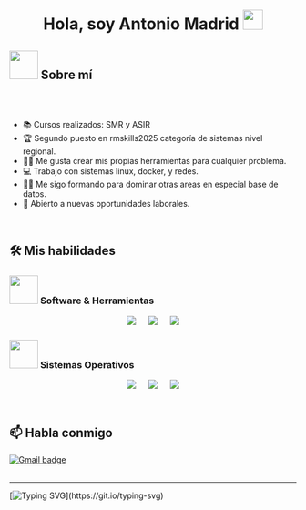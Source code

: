 <h1 align="center">Hola, soy Antonio Madrid <img src="https://media.giphy.com/media/hvRJCLFzcasrR4ia7z/giphy.gif" width="35"></h1>

## <picture><img src = "https://github.com/7oSkaaa/7oSkaaa/blob/main/Images/about_me.gif?raw=true" width = 50px></picture>  Sobre mí
 <br><br>
- 📚 Cursos realizados: SMR y ASIR
- :trophy: Segundo puesto en rmskills2025 categoría de sistemas nivel regional.
- :technologist: Me gusta crear mis propias herramientas para cualquier problema.
- :computer: Trabajo con sistemas linux, docker, y redes.
- :student: Me sigo formando para dominar otras areas en especial base de datos.
- :thinking: Abierto a nuevas oportunidades laborales.
<br>

## 🛠️ Mis habilidades
 ### <picture> <img src = "https://github.com/7oSkaaa/7oSkaaa/blob/main/Images/Software_Tools.gif?raw=true" width = 50px>  </picture> Software & Herramientas
 <p align="center">
  &emsp;
    <a href="#"><img src="https://img.shields.io/badge/Docker-2496ED?style=plastic&logo=docker&logoColor=white"></a>
  &emsp;
    <a href="#"><img src="https://img.shields.io/badge/Bash-4EAA25?style=plastic&logo=gnubash&logoColor=white"></a>
  &emsp;
    <a href="#"><img src="https://img.shields.io/badge/Networking-005A9C?style=plastic&logo=telecom&logoColor=white"></a>
  &emsp;
 </p>

### <picture> <img src = "https://github.com/7oSkaaa/7oSkaaa/blob/main/Images/OS.gif?raw=true" width = 50px>  </picture> Sistemas Operativos
 
 <p align="center">
   &emsp;
     <a href="#"><img src="https://img.shields.io/badge/Linux-FCC624?style=plastic&logo=linux&logoColor=black"></a>
   &emsp;
     <a href="#"><img src="https://img.shields.io/badge/Ubuntu-E95420?style=plastic&logo=ubuntu&logoColor=white"></a>
   &emsp;
     <a href="#"><img src="https://img.shields.io/badge/Windows-0078D6?style=plastic&logo=windows&logoColor=white"></a>
   &emsp;
 </p>
 <br>

## 📫 Habla conmigo
 [![Gmail badge](https://img.shields.io/badge/contatohelmaqui@gmail.com-c5221f?style=for-the-badge&logo=gmail&logoColor=white)](mailto:amj16012004@gmail.com)
 <br><br>
 
---

[![Typing SVG](https://readme-typing-svg.herokuapp.com?font=Ubuntu&color=%230EAA20&vCenter=true&lines=Thanks+for+visiting!+You're+welcome!)](https://git.io/typing-svg)


<!--
**AMJ1601/AMJ1601** is a ✨ _special_ ✨ repository because its `README.md` (this file) appears on your GitHub profile.

Here are some ideas to get you started:

- 🔭 I’m currently working on ...
- 🌱 I’m currently learning ...
- 👯 I’m looking to collaborate on ...
- 🤔 I’m looking for help with ...
- 💬 Ask me about ...
- 📫 How to reach me: ...
- 😄 Pronouns: ...
- ⚡ Fun fact: ...
-->
